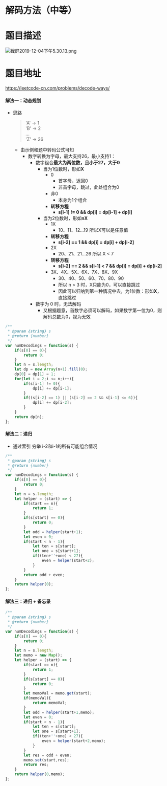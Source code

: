 # 解码方法（中等）
# 题目描述
![截屏2019-12-04下午5.30.13.png](https://pic.leetcode-cn.com/9b26b8af02c78e7297564733e4a827de5cc3bc5e5eb3e0101a7f2e30086c0a84-%E6%88%AA%E5%B1%8F2019-12-04%E4%B8%8B%E5%8D%885.30.13.png)
# 题目地址
<https://leetcode-cn.com/problems/decode-ways/>
#### 解法一：动态规划
+ 思路
    >'A' -> 1  
    'B' -> 2  
    ...  
    'Z' -> 26
    + 由示例和题中转码公式可知
      + 数字转换为字母，最大支持26，最小支持1：
        + 数字组合**最大为两位数，且小于27，大于0**
          + 当为1位数时，形如**X**
            + 0 
              + 首字母，返回0
              + 非首字母，跳过，此处组合为0
            + 非0
              + 本身为1个组合
            + **转移方程**
              + **s[i-1] != 0 && dp[i] = dp[i-1] + dp[i]**
          + 当为2位数时，形如**nX**
            + 1X
              + 10、11、12...19 所以X可以是任意值
            + **转移方程**
              + **s[i-2] == 1 && dp[i] = dp[i] + dp[i-2]**
            + 2X
              + 20、21、21...26 所以 X < 7
            + **转移方程**
              + **s[i-2] == 2 && s[i-1] < 7 && dp[i] = dp[i] + dp[i-2]** 
            + 3X、4X、5X、6X、7X、8X、9X
              + 30、40、50、60、70、80、90 
              + 所以 n > 3 时，X只能为0，可以直接跳过
              + 因此可以归纳到第一种情况中去，为1位数：形如**X**，直接跳过
        + 数字为 0 时，无法解码
          + 又根据题意，首数字必须可以解码，如果数字第一位为0，则解码总数为0，视为无效
```javascript
/**
 * @param {string} s
 * @return {number}
 */
var numDecodings = function(s) {
    if(s[0] == 0){
        return 0;
    }
    let n = s.length;
    let dp = new Array(n+1).fill(0);
    dp[0] = dp[1] = 1;
    for(let i = 2;i <= n;i++){
        if(s[i-1] != 0){
            dp[i] += dp[i-1];
        }
        if((s[i-2] == 1) || (s[i-2] == 2 && s[i-1] <= 6)){
            dp[i] += dp[i-2];
        }
    }
    return dp[n];
};
```
#### 解法二：递归
+ 通过索引 穷举 i-2和i-1的所有可能组合情况
```javascript
/**
 * @param {string} s
 * @return {number}
 */
var numDecodings = function(s) {
    if(s[0] == 0){
        return 0;
    }
    let n = s.length;
    let helper = (start) => {
        if(start == n){
            return 1;
        }
        if(s[start] == 0){
            return 0;
        }
        let odd = helper(start+1);
        let even = 0;
        if(start < n - 1){
            let ten = s[start];
            let one = s[start+1];
            if((ten+''+one) < 27){
                even = helper(start+2);
            }
        }
        return odd + even;
    }
    return helper(0);
};
```
#### 解法三：递归 + 备忘录
```javascript
/**
 * @param {string} s
 * @return {number}
 */
var numDecodings = function(s) {
    if(s[0] == 0){
        return 0;
    }
    let n = s.length;
    let memo = new Map();
    let helper = (start) => {
        if(start == n){
            return 1;
        }
        if(s[start] == 0){
            return 0;
        }
        let memoVal = memo.get(start);
        if(memoVal){
            return memoVal;
        }
        let odd = helper(start+1,memo);
        let even = 0;
        if(start < n - 1){
            let ten = s[start];
            let one = s[start+1];
            if((ten+''+one) < 27){
                even = helper(start+2,memo);
            }
        }
        let res = odd + even;
        memo.set(start,res);
        return res;
    }
    return helper(0,memo);
};
```